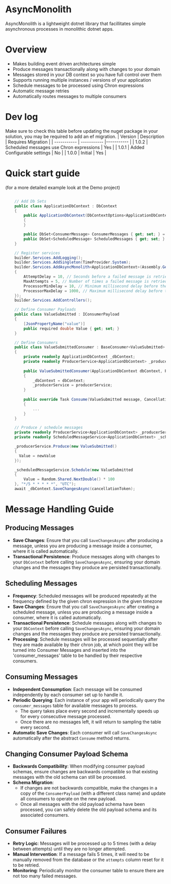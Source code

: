 # AsyncMonolith

AsyncMonolith is a lightweight dotnet library that facillitates simple asynchronous processes in monolithic dotnet apps.

# Overview

- Makes building event driven architectures simple
- Produce messages transactionally along with changes to your domain
- Messages stored in your DB context so you have full control over them
- Supports running multiple instances / versions of your application
- Schedule messages to be processed using Chron expressions
- Automatic message retries
- Automatically routes messages to multiple consumers 

# Dev log

Make sure to check this table before updating the nuget package in your solution, you may be required to add an ef migration.
| Version      | Description | Requires Migration |
| ----------- | ----------- |----------- |
| 1.0.2      | Scheduled messages use Chron expressions   | Yes |
| 1.0.1      | Added Configurable settings    | No |
| 1.0.0      | Initial   | Yes |

# Quick start guide 
(for a more detailed example look at the Demo project)

```csharp

    // Add Db Sets
    public class ApplicationDbContext : DbContext
    {
        public ApplicationDbContext(DbContextOptions<ApplicationDbContext> options) : base(options)
        {
        }

        public DbSet<ConsumerMessage> ConsumerMessages { get; set; } = default!;
        public DbSet<ScheduledMessage> ScheduledMessages { get; set; } = default!;
    }

    // Register services
    builder.Services.AddLogging();
    builder.Services.AddSingleton(TimeProvider.System);
    builder.Services.AddAsyncMonolith<ApplicationDbContext>(Assembly.GetExecutingAssembly(), new AsyncMonolithSettings()
    {
        AttemptDelay = 10, // Seconds before a failed message is retried
        MaxAttempts = 5, // Number of times a failed message is retried 
        ProcessorMinDelay = 10, // Minimum millisecond delay before the next message is processed
        ProcessorMaxDelay = 1000, // Maximum millisecond delay before the next message is processed
    });
    builder.Services.AddControllers();

    // Define Consumer Payloads
    public class ValueSubmitted : IConsumerPayload
    {
        [JsonPropertyName("value")]
        public required double Value { get; set; }
    }

    // Define Consumers
    public class ValueSubmittedConsumer : BaseConsumer<ValueSubmitted>
    {
        private readonly ApplicationDbContext _dbContext;
        private readonly ProducerService<ApplicationDbContext> _producerService;
    
        public ValueSubmittedConsumer(ApplicationDbContext dbContext, ProducerService<ApplicationDbContext> producerService)
        {
            _dbContext = dbContext;
            _producerService = producerService;
        }
    
        public override Task Consume(ValueSubmitted message, CancellationToken cancellationToken)
        {
            ...
        }
    }

    // Produce / schedule messages
    private readonly ProducerService<ApplicationDbContext> _producerService;
    private readonly ScheduledMessageService<ApplicationDbContext> _scheduledMessageService;

    _producerService.Produce(new ValueSubmitted()
    {
      Value = newValue
    });

    _scheduledMessageService.Schedule(new ValueSubmitted
    {
        Value = Random.Shared.NextDouble() * 100
    }, "*/5 * * * * *", "UTC");
    await _dbContext.SaveChangesAsync(cancellationToken);
```

# Message Handling Guide

## Producing Messages

- **Save Changes**: Ensure that you call `SaveChangesAsync` after producing a message, unless you are producing a message inside a consumer, where it is called automatically.
- **Transactional Persistence**: Produce messages along with changes to your `DbContext` before calling `SaveChangesAsync`, ensuring your domain changes and the messages they produce are persisted transactionally.

## Scheduling Messages

- **Frequency**: Scheduled messages will be produced repeatedly at the frequency defined by the given chron expression in the given timezone
- **Save Changes**: Ensure that you call `SaveChangesAsync` after creating a scheduled message, unless you are producing a message inside a consumer, where it is called automatically.
- **Transactional Persistence**: Schedule messages along with changes to your `DbContext` before calling `SaveChangesAsync`, ensuring your domain changes and the messages they produce are persisted transactionally.
- **Processing**: Schedule messages will be processed sequentially after they are made available by their chron job, at which point they will be turned into Consumer Messages and inserted into the 'consumer_messages' table to be handled by their respective consumers.

## Consuming Messages

- **Independent Consumption**: Each message will be consumed independently by each consumer set up to handle it.
- **Periodic Querying**: Each instance of your app will periodically query the `consumer_messages` table for available messages to process.
  - The query takes place every second and incrementally speeds up for every consecutive message processed.
  - Once there are no messages left, it will return to sampling the table every second.
- **Automatic Save Changes**: Each consumer will call `SaveChangesAsync` automatically after the abstract `Consume` method returns.

## Changing Consumer Payload Schema

- **Backwards Compatibility**: When modifying consumer payload schemas, ensure changes are backwards compatible so that existing messages with the old schema can still be processed.
- **Schema Migration**:
  - If changes are not backwards compatible, make the changes in a copy of the `ConsumerPayload` (with a different class name) and update all consumers to operate on the new payload.
  - Once all messages with the old payload schema have been processed, you can safely delete the old payload schema and its associated consumers.

## Consumer Failures

- **Retry Logic**: Messages will be processed up to 5 times (with a delay between attempts) until they are no longer attempted.
- **Manual Intervention**: If a message fails 5 times, it will need to be manually removed from the database or the `attempts` column reset for it to be retried.
- **Monitoring**: Periodically monitor the consumer table to ensure there are not too many failed messages.
